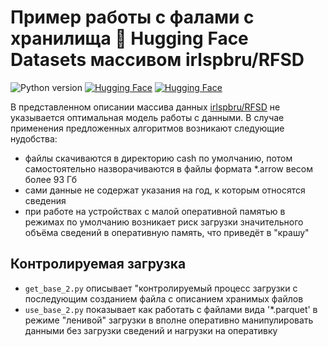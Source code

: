 # Пример работы с фалами с хранилища 🤗 Hugging Face Datasets массивом irlspbru/RFSD
![Python version](https://img.shields.io/badge/python-3.10%2B-blue)
[![Hugging Face](https://img.shields.io/badge/%F0%9F%A4%97_Hugging_Face-_oItsMineZ)](https://huggingface.co/datasets/irlspbru/RFSD)
<a href="https://huggingface.co/datasets/irlspbru/RFSD" target="_blank">
  <img src="https://img.shields.io/badge/%F0%9F%A4%97_Hugging_Face-_oItsMineZ" alt="Hugging Face">
</a>


В представленном описании массива данных [irlspbru/RFSD](https://github.com/irlcode/RFSD?tab=readme-ov-file#importing-the-data) не указывается оптимальная модель работы с данными. В случае применения предложенных алгоритмов возникают следующие нудобства:
- файлы скачиваются в директорию cash по умолчанию, потом самостоятельно назворачиваются в файлы формата *.arrow весом более 93 Гб
- сами данные не содержат указания на год, к которым относятся сведения
- при работе на устройствах с малой оперативной памятью в режимах по умолчанию возникает риск загрузки значительного объёма сведений в оперативную память, что приведёт в "крашу"

## Контролируемая загрузка
- `get_base_2.py` описывает "контролируемый процесс загрузки с последующим созданием файла с описанием хранимых файлов
- `use_base_2.py` показывает как работать с файлами вида '*.parquet' в режиме "ленивой" загрузки в вполне оперативно манипулировать данными без загрузки сведений и нагрузки на оперативку
